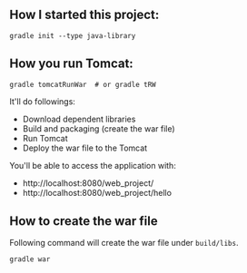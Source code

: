 ## How I started this project:

```
gradle init --type java-library
```

## How you run Tomcat:

```
gradle tomcatRunWar  # or gradle tRW
```

It'll do followings:

* Download dependent libraries
* Build and packaging (create the war file)
* Run Tomcat
* Deploy the war file to the Tomcat

You'll be able to access the application with:

* http://localhost:8080/web_project/
* http://localhost:8080/web_project/hello

## How to create the war file

Following command will create the war file under `build/libs`.

```
gradle war
```
